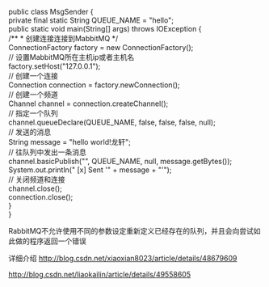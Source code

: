 

public class MsgSender {  
    private final static String QUEUE_NAME = "hello";  
    public static void main(String[] args) throws IOException {  
        /** 
         * 创建连接连接到MabbitMQ 
         */  
        ConnectionFactory factory = new ConnectionFactory();  
        // 设置MabbitMQ所在主机ip或者主机名  
        factory.setHost("127.0.0.1");  
        // 创建一个连接  
        Connection connection = factory.newConnection();  
        // 创建一个频道  
        Channel channel = connection.createChannel();  
        // 指定一个队列  
        channel.queueDeclare(QUEUE_NAME, false, false, false, null);  
        // 发送的消息  
        String message = "hello world!龙轩";  
        // 往队列中发出一条消息  
        channel.basicPublish("", QUEUE_NAME, null, message.getBytes());  
        System.out.println(" [x] Sent '" + message + "'");  
        // 关闭频道和连接  
        channel.close();  
        connection.close();  
    }  
}  



RabbitMQ不允许使用不同的参数设定重新定义已经存在的队列，并且会向尝试如此做的程序返回一个错误




详细介绍
http://blog.csdn.net/xiaoxian8023/article/details/48679609


http://blog.csdn.net/liaokailin/article/details/49558605